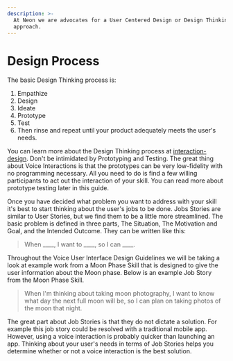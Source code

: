 ```yaml
---
description: >-
  At Neon we are advocates for a User Centered Design or Design Thinking
  approach.
---
```


# Design Process

The basic Design Thinking process is:

1. Empathize
2. Design
3. Ideate
4. Prototype
5. Test
6. Then rinse and repeat until your product adequately meets the user's needs.

You can learn more about the Design Thinking process at [interaction-design](https://www.interaction-design.org/literature/article/5-stages-in-the-design-thinking-process). Don't be intimidated by Prototyping and Testing. The great thing about Voice Interactions is that the prototypes can be very low-fidelity with no programming necessary. All you need to do is find a few willing participants to act out the interaction of your skill. You can read more about prototype testing later in this guide.

Once you have decided what problem you want to address with your skill it's best to start thinking about the user's jobs to be done. Jobs Stories are similar to User Stories, but we find them to be a little more streamlined. The basic problem is defined in three parts, The Situation, The Motivation and Goal, and the Intended Outcome. They can be written like this:

> When \_\_\_\_, I want to \_\_\_\_, so I can \_\_\_\_.

Throughout the Voice User Interface Design Guidelines we will be taking a look at example work from a Moon Phase Skill that is designed to give the user information about the Moon phase. Below is an example Job Story from the Moon Phase Skill.

> When I'm thinking about taking moon photography, I want to know what day the next full moon will be, so I can plan on taking photos of the moon that night.

The great part about Job Stories is that they do not dictate a solution. For example this job story could be resolved with a traditional mobile app. However, using a voice interaction is probably quicker than launching an app. Thinking about your user's needs in terms of Job Stories helps you determine whether or not a voice interaction is the best solution.
